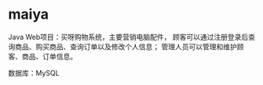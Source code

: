 # maiya
Java Web项目：买呀购物系统，主要营销电脑配件，
顾客可以通过注册登录后查询商品、购买商品、查询订单以及修改个人信息；
管理人员可以管理和维护顾客、商品、订单信息。

数据库：MySQL
